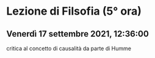 # Lezione di Filsofia (5° ora) 
## Venerdì 17 settembre 2021, 12:36:00

critica al concetto di causalità da parte di Humme
<!--stackedit_data:
eyJoaXN0b3J5IjpbMTgxNDMwNzcyN119
-->